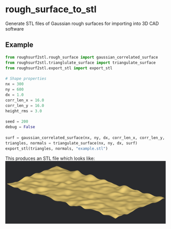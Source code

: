 # rough_surface_to_stl
Generate STL files of Gaussian rough surfaces for importing into 3D CAD software

## Example
```python
from roughsurf2stl.rough_surface import gaussian_correlated_surface
from roughsurf2stl.trianglulate_surface import triangulate_surface
from roughsurf2stl.export_stl import export_stl

# Shape properties
nx = 300
ny = 600
dx = 1.0
corr_len_x = 16.0
corr_len_y = 16.0
height_rms = 3.0

seed = 200
debug = False

surf = gaussian_correlated_surface(nx, ny, dx, corr_len_x, corr_len_y, height_rms, seed, debug)
triangles, normals = triangulate_surface(nx, ny, dx, surf)
export_stl(triangles, normals, "example.stl")
```

This produces an STL file which looks like:
![Example STL file rendering](example.png)


